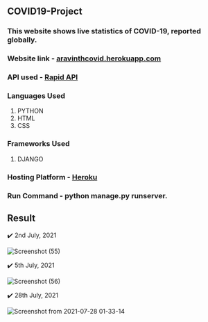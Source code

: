 ## COVID19-Project

### This website shows live statistics of COVID-19, reported globally.

### Website link - [aravinthcovid.herokuapp.com](https://aravinthcovid.herokuapp.com/)

### API used - [Rapid API](https://rapidapi.com/api-sports/api/covid-193)

### Languages Used

1. PYTHON
2. HTML
3. CSS

### Frameworks Used 

1. DJANGO

### Hosting Platform - [Heroku](https://www.heroku.com/)
 
### Run Command - python manage.py runserver.

## Result

✔️ 2nd July, 2021

![Screenshot (55)](https://user-images.githubusercontent.com/79074310/124335274-6a121480-dbb7-11eb-9285-d314d82fee5e.png)

✔️ 5th July, 2021

![Screenshot (56)](https://user-images.githubusercontent.com/79074310/124523645-932fe080-de15-11eb-96e5-c2ebd78abce8.png)

✔️ 28th July, 2021

![Screenshot from 2021-07-28 01-33-14](https://user-images.githubusercontent.com/79074310/127220002-6329e2d4-2e20-4bf6-a2d2-429086307be8.png)


